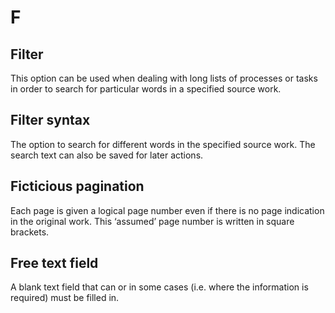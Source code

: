 # F

## Filter

This option can be used when dealing with long lists of processes or tasks in order to search for particular words in a specified source work.

## Filter syntax

The option to search for different words in the specified source work. The search text can also be saved for later actions.

## Ficticious pagination

Each page is given a logical page number even if there is no page indication in the original work. This ‘assumed’ page number is written in square brackets.

## Free text field

A blank text field that can or in some cases \(i.e. where the information is required\) must be filled in.

